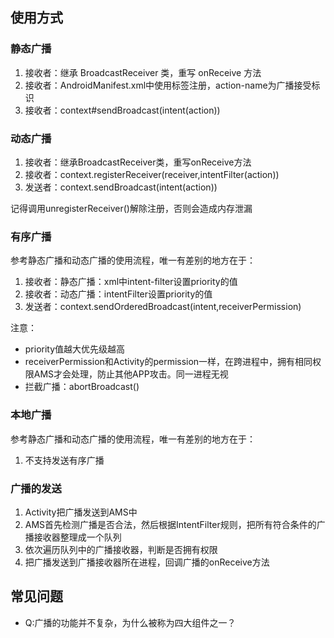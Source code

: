 
## 使用方式

### 静态广播

1. 接收者：继承 BroadcastReceiver 类，重写 onReceive 方法
2. 接收者：AndroidManifest.xml中使用<receiver>标签注册，action-name为广播接受标识
3. 接收者：context#sendBroadcast(intent(action))

### 动态广播

1. 接收者：继承BroadcastReceiver类，重写onReceive方法
2. 接收者：context.registerReceiver(receiver,intentFilter(action))
3. 发送者：context.sendBroadcast(intent(action))

记得调用unregisterReceiver()解除注册，否则会造成内存泄漏

### 有序广播

参考静态广播和动态广播的使用流程，唯一有差别的地方在于：

1. 接收者：静态广播：xml中intent-filter设置priority的值
2. 接收者：动态广播：intentFilter设置priority的值
3. 发送者：context.sendOrderedBroadcast(intent,receiverPermission)

注意：

- priority值越大优先级越高
- receiverPermission和Activity的permission一样，在跨进程中，拥有相同权限AMS才会处理，防止其他APP攻击。同一进程无视
- 拦截广播：abortBroadcast()

### 本地广播

参考静态广播和动态广播的使用流程，唯一有差别的地方在于：

1. 不支持发送有序广播

### 广播的发送

1. Activity把广播发送到AMS中
2. AMS首先检测广播是否合法，然后根据IntentFilter规则，把所有符合条件的广播接收器整理成一个队列
3. 依次遍历队列中的广播接收器，判断是否拥有权限
4. 把广播发送到广播接收器所在进程，回调广播的onReceive方法

## 常见问题

- Q:广播的功能并不复杂，为什么被称为四大组件之一？
